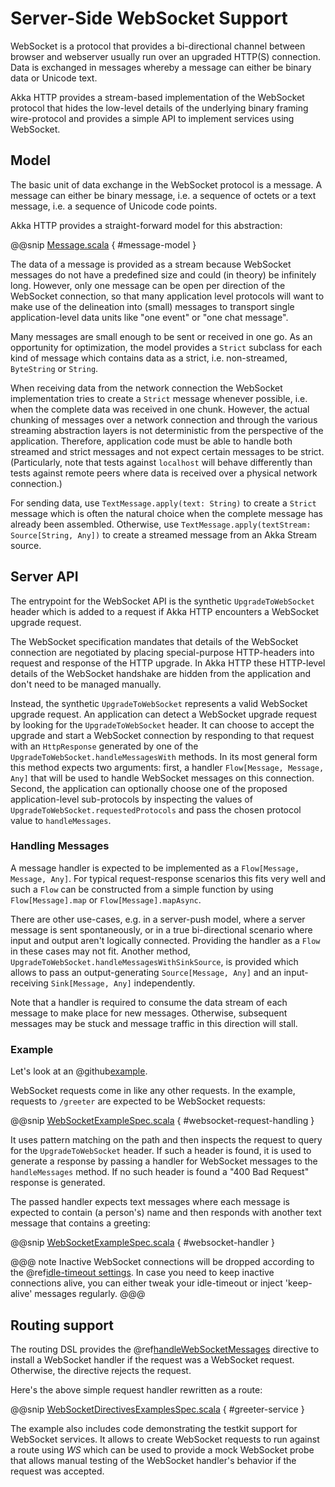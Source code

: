 # Server-Side WebSocket Support

WebSocket is a protocol that provides a bi-directional channel between browser and webserver usually run over an
upgraded HTTP(S) connection. Data is exchanged in messages whereby a message can either be binary data or Unicode text.

Akka HTTP provides a stream-based implementation of the WebSocket protocol that hides the low-level details of the
underlying binary framing wire-protocol and provides a simple API to implement services using WebSocket.

## Model

The basic unit of data exchange in the WebSocket protocol is a message. A message can either be binary message,
i.e. a sequence of octets or a text message, i.e. a sequence of Unicode code points.

Akka HTTP provides a straight-forward model for this abstraction:

@@snip [Message.scala](../../../../../../../akka-http-core/src/main/scala/akka/http/scaladsl/model/ws/Message.scala) { #message-model }

The data of a message is provided as a stream because WebSocket messages do not have a predefined size and could
(in theory) be infinitely long. However, only one message can be open per direction of the WebSocket connection,
so that many application level protocols will want to make use of the delineation into (small) messages to transport
single application-level data units like "one event" or "one chat message".

Many messages are small enough to be sent or received in one go. As an opportunity for optimization, the model provides
a `Strict` subclass for each kind of message which contains data as a strict, i.e. non-streamed, `ByteString` or
`String`.

When receiving data from the network connection the WebSocket implementation tries to create a `Strict` message whenever
possible, i.e. when the complete data was received in one chunk. However, the actual chunking of messages over a network
connection and through the various streaming abstraction layers is not deterministic from the perspective of the
application. Therefore, application code must be able to handle both streamed and strict messages and not expect
certain messages to be strict. (Particularly, note that tests against `localhost` will behave differently than tests
against remote peers where data is received over a physical network connection.)

For sending data, use `TextMessage.apply(text: String)` to create a `Strict` message which is often the natural
choice when the complete message has already been assembled. Otherwise, use `TextMessage.apply(textStream: Source[String, Any])`
to create a streamed message from an Akka Stream source.

## Server API

The entrypoint for the WebSocket API is the synthetic `UpgradeToWebSocket` header which is added to a request
if Akka HTTP encounters a WebSocket upgrade request.

The WebSocket specification mandates that details of the WebSocket connection are negotiated by placing special-purpose
HTTP-headers into request and response of the HTTP upgrade. In Akka HTTP these HTTP-level details of the WebSocket
handshake are hidden from the application and don't need to be managed manually.

Instead, the synthetic `UpgradeToWebSocket` represents a valid WebSocket upgrade request. An application can detect
a WebSocket upgrade request by looking for the `UpgradeToWebSocket` header. It can choose to accept the upgrade and
start a WebSocket connection by responding to that request with an `HttpResponse` generated by one of the
`UpgradeToWebSocket.handleMessagesWith` methods. In its most general form this method expects two arguments:
first, a handler `Flow[Message, Message, Any]` that will be used to handle WebSocket messages on this connection.
Second, the application can optionally choose one of the proposed application-level sub-protocols by inspecting the
values of `UpgradeToWebSocket.requestedProtocols` and pass the chosen protocol value to `handleMessages`.

### Handling Messages

A message handler is expected to be implemented as a `Flow[Message, Message, Any]`. For typical request-response
scenarios this fits very well and such a `Flow` can be constructed from a simple function by using
`Flow[Message].map` or `Flow[Message].mapAsync`.

There are other use-cases, e.g. in a server-push model, where a server message is sent spontaneously, or in a
true bi-directional scenario where input and output aren't logically connected. Providing the handler as a `Flow` in
these cases may not fit. Another method, `UpgradeToWebSocket.handleMessagesWithSinkSource`, is provided
which allows to pass an output-generating `Source[Message, Any]` and an input-receiving `Sink[Message, Any]` independently.

Note that a handler is required to consume the data stream of each message to make place for new messages. Otherwise,
subsequent messages may be stuck and message traffic in this direction will stall.

### Example

Let's look at an @github[example](/docs/src/test/scala/docs/http/scaladsl/server/WebSocketExampleSpec.scala).

WebSocket requests come in like any other requests. In the example, requests to `/greeter` are expected to be
WebSocket requests:

@@snip [WebSocketExampleSpec.scala](../../../../../test/scala/docs/http/scaladsl/server/WebSocketExampleSpec.scala) { #websocket-request-handling }

It uses pattern matching on the path and then inspects the request to query for the `UpgradeToWebSocket` header. If
such a header is found, it is used to generate a response by passing a handler for WebSocket messages to the
`handleMessages` method. If no such header is found a "400 Bad Request" response is generated.

The passed handler expects text messages where each message is expected to contain (a person's) name
and then responds with another text message that contains a greeting:

@@snip [WebSocketExampleSpec.scala](../../../../../test/scala/docs/http/scaladsl/server/WebSocketExampleSpec.scala) { #websocket-handler }

@@@ note
Inactive WebSocket connections will be dropped according to the @ref[idle-timeout settings](../common/timeouts.md#idle-timeouts-scala).
In case you need to keep inactive connections alive, you can either tweak your idle-timeout or inject
'keep-alive' messages regularly.
@@@

## Routing support

The routing DSL provides the @ref[handleWebSocketMessages](../routing-dsl/directives/websocket-directives/handleWebSocketMessages.md) directive to install a WebSocket handler if the request
was a WebSocket request. Otherwise, the directive rejects the request.

Here's the above simple request handler rewritten as a route:

@@snip [WebSocketDirectivesExamplesSpec.scala](../../../../../test/scala/docs/http/scaladsl/server/directives/WebSocketDirectivesExamplesSpec.scala) { #greeter-service }

The example also includes code demonstrating the testkit support for WebSocket services. It allows to create WebSocket
requests to run against a route using *WS* which can be used to provide a mock WebSocket probe that allows manual
testing of the WebSocket handler's behavior if the request was accepted.
